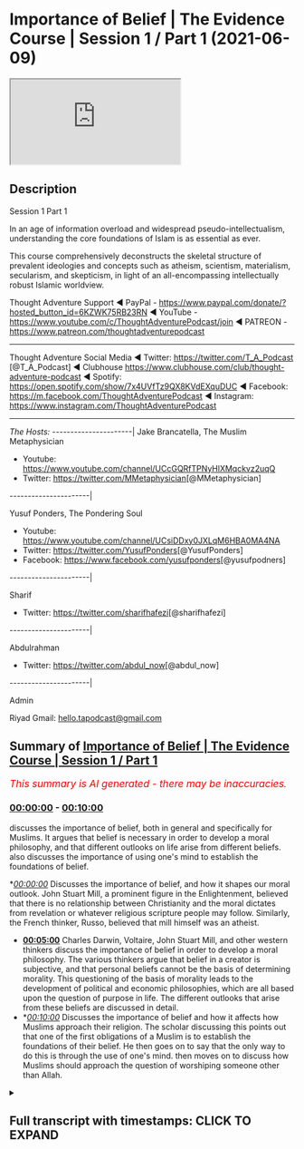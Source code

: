 # Importance of Belief | The Evidence Course | Session 1 / Part 1 (2021-06-09)

<iframe loading='lazy' src='https://www.youtube.com/embed/hQMnjy65mGo'></iframe>

## Description

Session 1 Part 1

In an age of information overload and widespread pseudo-intellectualism, understanding the core foundations of Islam is as essential as ever. 

This course comprehensively deconstructs the skeletal structure of prevalent ideologies and concepts such as atheism, scientism, materialism, secularism, and skepticism, in light of an all-encompassing intellectually robust Islamic worldview.

Thought Adventure Support
◄ PayPal - https://www.paypal.com/donate/?hosted_button_id=6KZWK75RB23RN 
◄ YouTube - https://www.youtube.com/c/ThoughtAdventurePodcast/join
◄ PATREON - https://www.patreon.com/thoughtadventurepodcast
____________________________________________________________________

Thought Adventure Social Media
◄ Twitter: https://twitter.com/T_A_Podcast​​ [@T_A_Podcast]
◄ Clubhouse https://www.clubhouse.com/club/thought-adventure-podcast
◄ Spotify: https://open.spotify.com/show/7x4UVfTz9QX8KVdEXquDUC
◄ Facebook: https://m.facebook.com/ThoughtAdventurePodcast
◄ Instagram: https://www.instagram.com/ThoughtAdventurePodcast​

----------------------------------------------------------------

*The Hosts:*
----------------------|
Jake Brancatella, The Muslim Metaphysician

- Youtube: https://www.youtube.com/channel/UCcGQRfTPNyHlXMqckvz2uqQ
- Twitter:  https://twitter.com/MMetaphysician​​ [@MMetaphysician]

----------------------|

Yusuf Ponders, The Pondering Soul

- Youtube: https://www.youtube.com/channel/UCsiDDxy0JXLqM6HBA0MA4NA
- Twitter: https://twitter.com/YusufPonders​​ [@YusufPonders]
- Facebook: https://www.facebook.com/yusufponders​ [@yusufpodners]

----------------------|

Sharif

- Twitter: https://twitter.com/sharifhafezi​​ [@sharifhafezi]

----------------------|

Abdulrahman

- Twitter: https://twitter.com/abdul_now​ [@abdul_now]

----------------------|

Admin

Riyad 
Gmail: hello.tapodcast@gmail.com

## Summary of [Importance of Belief | The Evidence Course | Session 1 / Part 1](https://www.youtube.com/watch?v=hQMnjy65mGo)


*<span style="color:red; font-size:125%">This summary is AI generated - there may be inaccuracies</span>. [](/)*

### [00:00:00](https://www.youtube.com/watch?v=hQMnjy65mGo&t=0) - [00:10:00](https://www.youtube.com/watch?v=hQMnjy65mGo&t=600)

 discusses the importance of belief, both in general and specifically for Muslims. It argues that belief is necessary in order to develop a moral philosophy, and that different outlooks on life arise from different beliefs.  also discusses the importance of using one's mind to establish the foundations of belief.

**[00:00:00](https://www.youtube.com/watch?v=hQMnjy65mGo&t=0)* Discusses the importance of belief, and how it shapes our moral outlook. John Stuart Mill, a prominent figure in the Enlightenment, believed that there is no relationship between Christianity and the moral dictates from revelation or whatever religious scripture people may follow. Similarly, the French thinker, Russo, believed that mill himself was an atheist.
* **[00:05:00](https://www.youtube.com/watch?v=hQMnjy65mGo&t=300)**  Charles Darwin, Voltaire, John Stuart Mill, and other western thinkers discuss the importance of belief in order to develop a moral philosophy. The various thinkers argue that belief in a creator is subjective, and that personal beliefs cannot be the basis of determining morality. This questioning of the basis of morality leads to the development of political and economic philosophies, which are all based upon the question of purpose in life. The different outlooks that arise from these beliefs are discussed in detail.
* **[00:10:00](https://www.youtube.com/watch?v=hQMnjy65mGo&t=600)* Discusses the importance of belief and how it affects how Muslims approach their religion. The scholar discussing this points out that one of the first obligations of a Muslim is to establish the foundations of their belief. He then goes on to say that the only way to do this is through the use of one's mind.  then moves on to discuss how Muslims should approach the question of worshiping someone other than Allah.

<details><summary><h2>Full transcript with timestamps: CLICK TO EXPAND</h2></summary>

[0:00:15](https://youtu.be/hQMnjy65mGo?t=15) welcome to the first video  
[0:00:16](https://youtu.be/hQMnjy65mGo?t=16) in the series of the evidence this video  
[0:00:19](https://youtu.be/hQMnjy65mGo?t=19) we want to talk  
[0:00:20](https://youtu.be/hQMnjy65mGo?t=20) today about is the importance of this  
[0:00:23](https://youtu.be/hQMnjy65mGo?t=23) discussion the importance  
[0:00:25](https://youtu.be/hQMnjy65mGo?t=25) of discussing the belief and i want you  
[0:00:28](https://youtu.be/hQMnjy65mGo?t=28) to  
[0:00:29](https://youtu.be/hQMnjy65mGo?t=29) imagine that after you've watched this  
[0:00:31](https://youtu.be/hQMnjy65mGo?t=31) video and you go to sleep  
[0:00:33](https://youtu.be/hQMnjy65mGo?t=33) in your usual room in your normal bed  
[0:00:36](https://youtu.be/hQMnjy65mGo?t=36) and that as you start to wake up you  
[0:00:40](https://youtu.be/hQMnjy65mGo?t=40) know it says something unusual  
[0:00:43](https://youtu.be/hQMnjy65mGo?t=43) instead of your cozy bed you find  
[0:00:45](https://youtu.be/hQMnjy65mGo?t=45) yourself lying on sand  
[0:00:47](https://youtu.be/hQMnjy65mGo?t=47) and as you adjust and the fog of sleep  
[0:00:50](https://youtu.be/hQMnjy65mGo?t=50) you know you overcome this  
[0:00:52](https://youtu.be/hQMnjy65mGo?t=52) you start to realize you're in the  
[0:00:53](https://youtu.be/hQMnjy65mGo?t=53) middle of a desert  
[0:00:55](https://youtu.be/hQMnjy65mGo?t=55) upon a sand dune so you went from your  
[0:00:58](https://youtu.be/hQMnjy65mGo?t=58) own house your own room your own bed  
[0:01:02](https://youtu.be/hQMnjy65mGo?t=62) to suddenly in the middle of a desert  
[0:01:04](https://youtu.be/hQMnjy65mGo?t=64) you're gonna naturally ask certain  
[0:01:05](https://youtu.be/hQMnjy65mGo?t=65) questions  
[0:01:07](https://youtu.be/hQMnjy65mGo?t=67) what am i doing here what is going to  
[0:01:09](https://youtu.be/hQMnjy65mGo?t=69) happen to me  
[0:01:10](https://youtu.be/hQMnjy65mGo?t=70) why am i here these are natural  
[0:01:13](https://youtu.be/hQMnjy65mGo?t=73) questions  
[0:01:14](https://youtu.be/hQMnjy65mGo?t=74) that everybody would seek to answer if  
[0:01:17](https://youtu.be/hQMnjy65mGo?t=77) they're putting that type of situation  
[0:01:19](https://youtu.be/hQMnjy65mGo?t=79) now imagine while you're in this desert  
[0:01:22](https://youtu.be/hQMnjy65mGo?t=82) you start to get thirsty so you end up  
[0:01:24](https://youtu.be/hQMnjy65mGo?t=84) looking for some water  
[0:01:26](https://youtu.be/hQMnjy65mGo?t=86) or you get hungry so you look for food  
[0:01:28](https://youtu.be/hQMnjy65mGo?t=88) you think to yourself you need a bit of  
[0:01:29](https://youtu.be/hQMnjy65mGo?t=89) shelter  
[0:01:30](https://youtu.be/hQMnjy65mGo?t=90) so although you're pursuing these  
[0:01:32](https://youtu.be/hQMnjy65mGo?t=92) aspects these  
[0:01:34](https://youtu.be/hQMnjy65mGo?t=94) these needs in life or in this desert  
[0:01:37](https://youtu.be/hQMnjy65mGo?t=97) the question of why you are there  
[0:01:40](https://youtu.be/hQMnjy65mGo?t=100) how you got there and what's going to  
[0:01:42](https://youtu.be/hQMnjy65mGo?t=102) happen you will never leave you  
[0:01:44](https://youtu.be/hQMnjy65mGo?t=104) you'll always be in that situation where  
[0:01:45](https://youtu.be/hQMnjy65mGo?t=105) you're thinking constantly  
[0:01:47](https://youtu.be/hQMnjy65mGo?t=107) now again going back to this desert  
[0:01:51](https://youtu.be/hQMnjy65mGo?t=111) you find a group of people and you go up  
[0:01:54](https://youtu.be/hQMnjy65mGo?t=114) to them you say  
[0:01:55](https://youtu.be/hQMnjy65mGo?t=115) how did i get into this desert and one  
[0:01:58](https://youtu.be/hQMnjy65mGo?t=118) person he turns around  
[0:01:59](https://youtu.be/hQMnjy65mGo?t=119) and he says well you just popped into  
[0:02:03](https://youtu.be/hQMnjy65mGo?t=123) this desert you weren't here and  
[0:02:05](https://youtu.be/hQMnjy65mGo?t=125) suddenly you became here  
[0:02:07](https://youtu.be/hQMnjy65mGo?t=127) now would you accept that would that  
[0:02:08](https://youtu.be/hQMnjy65mGo?t=128) make sense to you  
[0:02:10](https://youtu.be/hQMnjy65mGo?t=130) that you simply popped into exist or  
[0:02:12](https://youtu.be/hQMnjy65mGo?t=132) popped into the  
[0:02:14](https://youtu.be/hQMnjy65mGo?t=134) the desert from when you were previously  
[0:02:16](https://youtu.be/hQMnjy65mGo?t=136) in your own house in your own room  
[0:02:17](https://youtu.be/hQMnjy65mGo?t=137) it wouldn't make sense similarly if  
[0:02:20](https://youtu.be/hQMnjy65mGo?t=140) somebody turned around and said oh big  
[0:02:21](https://youtu.be/hQMnjy65mGo?t=141) bird scooped you up out of your bed  
[0:02:23](https://youtu.be/hQMnjy65mGo?t=143) flew over and dropped you off here  
[0:02:26](https://youtu.be/hQMnjy65mGo?t=146) you'd naturally ask the question where's  
[0:02:28](https://youtu.be/hQMnjy65mGo?t=148) your evidence  
[0:02:30](https://youtu.be/hQMnjy65mGo?t=150) yeah did it really happen do you have  
[0:02:32](https://youtu.be/hQMnjy65mGo?t=152) any proof for it  
[0:02:33](https://youtu.be/hQMnjy65mGo?t=153) you're not just simply going to blindly  
[0:02:35](https://youtu.be/hQMnjy65mGo?t=155) imitate  
[0:02:36](https://youtu.be/hQMnjy65mGo?t=156) what they have said and the analogy is  
[0:02:39](https://youtu.be/hQMnjy65mGo?t=159) clear  
[0:02:40](https://youtu.be/hQMnjy65mGo?t=160) life is like this from nothing  
[0:02:43](https://youtu.be/hQMnjy65mGo?t=163) or from no conscious awareness suddenly  
[0:02:46](https://youtu.be/hQMnjy65mGo?t=166) we find ourselves  
[0:02:47](https://youtu.be/hQMnjy65mGo?t=167) consciously aware thinking to ourselves  
[0:02:50](https://youtu.be/hQMnjy65mGo?t=170) how did we get here  
[0:02:51](https://youtu.be/hQMnjy65mGo?t=171) and everybody knows no matter  
[0:02:55](https://youtu.be/hQMnjy65mGo?t=175) who they are whether they're religious  
[0:02:57](https://youtu.be/hQMnjy65mGo?t=177) or not whether they believe in a creator  
[0:02:59](https://youtu.be/hQMnjy65mGo?t=179) or not  
[0:02:59](https://youtu.be/hQMnjy65mGo?t=179) every single person knows that they are  
[0:03:02](https://youtu.be/hQMnjy65mGo?t=182) going to die  
[0:03:03](https://youtu.be/hQMnjy65mGo?t=183) and so the natural question then is  
[0:03:06](https://youtu.be/hQMnjy65mGo?t=186) what's going to happen to me after i die  
[0:03:09](https://youtu.be/hQMnjy65mGo?t=189) and these two questions how did i get  
[0:03:12](https://youtu.be/hQMnjy65mGo?t=192) here  
[0:03:13](https://youtu.be/hQMnjy65mGo?t=193) and what's going to happen to me  
[0:03:14](https://youtu.be/hQMnjy65mGo?t=194) afterwards are the two  
[0:03:16](https://youtu.be/hQMnjy65mGo?t=196) most fundamental questions that will  
[0:03:18](https://youtu.be/hQMnjy65mGo?t=198) shape our viewpoint towards life i.e  
[0:03:20](https://youtu.be/hQMnjy65mGo?t=200) our purpose towards this life  
[0:03:24](https://youtu.be/hQMnjy65mGo?t=204) and this purpose understanding this  
[0:03:28](https://youtu.be/hQMnjy65mGo?t=208) allows us else also to understand and  
[0:03:30](https://youtu.be/hQMnjy65mGo?t=210) appreciate our moral outlook  
[0:03:32](https://youtu.be/hQMnjy65mGo?t=212) how we see good how we see bad will be  
[0:03:35](https://youtu.be/hQMnjy65mGo?t=215) determined  
[0:03:36](https://youtu.be/hQMnjy65mGo?t=216) how we view our purpose in life and how  
[0:03:38](https://youtu.be/hQMnjy65mGo?t=218) we view our purpose in life is  
[0:03:40](https://youtu.be/hQMnjy65mGo?t=220) determined  
[0:03:41](https://youtu.be/hQMnjy65mGo?t=221) by answering the question how did i come  
[0:03:43](https://youtu.be/hQMnjy65mGo?t=223) how did i get here  
[0:03:44](https://youtu.be/hQMnjy65mGo?t=224) and where am i going and this question  
[0:03:47](https://youtu.be/hQMnjy65mGo?t=227) is not just for religious people because  
[0:03:49](https://youtu.be/hQMnjy65mGo?t=229) the assumption is about purpose of life  
[0:03:51](https://youtu.be/hQMnjy65mGo?t=231) it's a religious discussion  
[0:03:52](https://youtu.be/hQMnjy65mGo?t=232) it's a debate and a discussion that  
[0:03:53](https://youtu.be/hQMnjy65mGo?t=233) maybe christians and hindus and muslims  
[0:03:55](https://youtu.be/hQMnjy65mGo?t=235) might have  
[0:03:57](https://youtu.be/hQMnjy65mGo?t=237) this question is a fundamental question  
[0:03:58](https://youtu.be/hQMnjy65mGo?t=238) because it's going to shape  
[0:04:00](https://youtu.be/hQMnjy65mGo?t=240) our moral outlook for example john  
[0:04:02](https://youtu.be/hQMnjy65mGo?t=242) stuart mill  
[0:04:03](https://youtu.be/hQMnjy65mGo?t=243) who was born in 1806 and forms part of  
[0:04:06](https://youtu.be/hQMnjy65mGo?t=246) what the west calls  
[0:04:08](https://youtu.be/hQMnjy65mGo?t=248) the enlightenment thinker he expounded  
[0:04:11](https://youtu.be/hQMnjy65mGo?t=251) upon this idea called utilitarianism  
[0:04:14](https://youtu.be/hQMnjy65mGo?t=254) which is this ethical theory that seeks  
[0:04:16](https://youtu.be/hQMnjy65mGo?t=256) to maximize benefit  
[0:04:18](https://youtu.be/hQMnjy65mGo?t=258) for the greatest number of people and  
[0:04:19](https://youtu.be/hQMnjy65mGo?t=259) minimize harm  
[0:04:21](https://youtu.be/hQMnjy65mGo?t=261) and his ethical and moral outlook was a  
[0:04:24](https://youtu.be/hQMnjy65mGo?t=264) direct result  
[0:04:26](https://youtu.be/hQMnjy65mGo?t=266) because for mill he answered the  
[0:04:28](https://youtu.be/hQMnjy65mGo?t=268) question about the purpose of life  
[0:04:30](https://youtu.be/hQMnjy65mGo?t=270) which he for himself he believed that  
[0:04:32](https://youtu.be/hQMnjy65mGo?t=272) there was no relationship between  
[0:04:34](https://youtu.be/hQMnjy65mGo?t=274) christianity  
[0:04:35](https://youtu.be/hQMnjy65mGo?t=275) and the moral dictates from revelation  
[0:04:38](https://youtu.be/hQMnjy65mGo?t=278) or whatever  
[0:04:39](https://youtu.be/hQMnjy65mGo?t=279) religious scripture to the role that  
[0:04:42](https://youtu.be/hQMnjy65mGo?t=282) life has  
[0:04:43](https://youtu.be/hQMnjy65mGo?t=283) how it's governed so he's separated in  
[0:04:45](https://youtu.be/hQMnjy65mGo?t=285) fact many people  
[0:04:47](https://youtu.be/hQMnjy65mGo?t=287) they say that mill himself he was an  
[0:04:49](https://youtu.be/hQMnjy65mGo?t=289) atheist so he didn't believe in god  
[0:04:51](https://youtu.be/hQMnjy65mGo?t=291) and he attacked and criticized  
[0:04:53](https://youtu.be/hQMnjy65mGo?t=293) christianity  
[0:04:54](https://youtu.be/hQMnjy65mGo?t=294) uh you know quite a lot similarly you  
[0:04:57](https://youtu.be/hQMnjy65mGo?t=297) have russo  
[0:04:58](https://youtu.be/hQMnjy65mGo?t=298) the french thinker from the 18th century  
[0:05:01](https://youtu.be/hQMnjy65mGo?t=301) and he  
[0:05:02](https://youtu.be/hQMnjy65mGo?t=302) argued before he argued his moral  
[0:05:04](https://youtu.be/hQMnjy65mGo?t=304) philosophy his outlook on life  
[0:05:06](https://youtu.be/hQMnjy65mGo?t=306) the first thing he argued was whether a  
[0:05:09](https://youtu.be/hQMnjy65mGo?t=309) god exists or  
[0:05:10](https://youtu.be/hQMnjy65mGo?t=310) not and what he said was that the belief  
[0:05:13](https://youtu.be/hQMnjy65mGo?t=313) in a creator  
[0:05:15](https://youtu.be/hQMnjy65mGo?t=315) is subjective some people have arguments  
[0:05:17](https://youtu.be/hQMnjy65mGo?t=317) for some people have arguments against  
[0:05:19](https://youtu.be/hQMnjy65mGo?t=319) it's a personal belief and as such  
[0:05:22](https://youtu.be/hQMnjy65mGo?t=322) personal beliefs cannot be the basis of  
[0:05:24](https://youtu.be/hQMnjy65mGo?t=324) determining morality  
[0:05:26](https://youtu.be/hQMnjy65mGo?t=326) of the individual and within society at  
[0:05:28](https://youtu.be/hQMnjy65mGo?t=328) large  
[0:05:29](https://youtu.be/hQMnjy65mGo?t=329) so as you can see the various western  
[0:05:32](https://youtu.be/hQMnjy65mGo?t=332) thinkers  
[0:05:33](https://youtu.be/hQMnjy65mGo?t=333) of the 18th and 19th century developed  
[0:05:35](https://youtu.be/hQMnjy65mGo?t=335) their moral philosophy  
[0:05:37](https://youtu.be/hQMnjy65mGo?t=337) which in turn developed from that from  
[0:05:39](https://youtu.be/hQMnjy65mGo?t=339) them  
[0:05:40](https://youtu.be/hQMnjy65mGo?t=340) their political economic outlook so from  
[0:05:42](https://youtu.be/hQMnjy65mGo?t=342) their moral philosophy came this  
[0:05:44](https://youtu.be/hQMnjy65mGo?t=344) political and economic outlook but all  
[0:05:47](https://youtu.be/hQMnjy65mGo?t=347) of this was predicated  
[0:05:49](https://youtu.be/hQMnjy65mGo?t=349) built upon the question about  
[0:05:52](https://youtu.be/hQMnjy65mGo?t=352) what is our purpose in life and that  
[0:05:54](https://youtu.be/hQMnjy65mGo?t=354) itself was predicated upon  
[0:05:56](https://youtu.be/hQMnjy65mGo?t=356) what comes before life and what comes  
[0:05:58](https://youtu.be/hQMnjy65mGo?t=358) after life and its relationship  
[0:06:01](https://youtu.be/hQMnjy65mGo?t=361) to this life's affairs therefore this  
[0:06:04](https://youtu.be/hQMnjy65mGo?t=364) question about purpose isn't just a  
[0:06:06](https://youtu.be/hQMnjy65mGo?t=366) question  
[0:06:07](https://youtu.be/hQMnjy65mGo?t=367) for religiously inclined people  
[0:06:10](https://youtu.be/hQMnjy65mGo?t=370) but rather are questions that shape how  
[0:06:13](https://youtu.be/hQMnjy65mGo?t=373) each  
[0:06:14](https://youtu.be/hQMnjy65mGo?t=374) one of us acts in this life and how we  
[0:06:16](https://youtu.be/hQMnjy65mGo?t=376) perceive not only individual actions  
[0:06:19](https://youtu.be/hQMnjy65mGo?t=379) but societal actions at large and as  
[0:06:22](https://youtu.be/hQMnjy65mGo?t=382) such  
[0:06:23](https://youtu.be/hQMnjy65mGo?t=383) everyone no matter who they are  
[0:06:26](https://youtu.be/hQMnjy65mGo?t=386) has a belief system we all have belief  
[0:06:29](https://youtu.be/hQMnjy65mGo?t=389) systems  
[0:06:29](https://youtu.be/hQMnjy65mGo?t=389) whether we call ourselves religious or  
[0:06:32](https://youtu.be/hQMnjy65mGo?t=392) whether we call ourselves you know  
[0:06:34](https://youtu.be/hQMnjy65mGo?t=394) irreligious or don't have claim we don't  
[0:06:36](https://youtu.be/hQMnjy65mGo?t=396) believe in god or whatever  
[0:06:38](https://youtu.be/hQMnjy65mGo?t=398) we will have a belief system some of  
[0:06:41](https://youtu.be/hQMnjy65mGo?t=401) these beliefs or for many people these  
[0:06:42](https://youtu.be/hQMnjy65mGo?t=402) belief  
[0:06:43](https://youtu.be/hQMnjy65mGo?t=403) systems that they develop or are  
[0:06:46](https://youtu.be/hQMnjy65mGo?t=406) unconsciously adopted from the  
[0:06:48](https://youtu.be/hQMnjy65mGo?t=408) society around them so you have many  
[0:06:50](https://youtu.be/hQMnjy65mGo?t=410) people that turn around  
[0:06:51](https://youtu.be/hQMnjy65mGo?t=411) and they may use you know terms like you  
[0:06:53](https://youtu.be/hQMnjy65mGo?t=413) know we only live once therefore live  
[0:06:56](https://youtu.be/hQMnjy65mGo?t=416) life to the maximum  
[0:06:57](https://youtu.be/hQMnjy65mGo?t=417) yeah or live life to the max now that  
[0:06:59](https://youtu.be/hQMnjy65mGo?t=419) term that concept  
[0:07:01](https://youtu.be/hQMnjy65mGo?t=421) comes implicitly by accepting there is  
[0:07:03](https://youtu.be/hQMnjy65mGo?t=423) no god there is no afterlife  
[0:07:05](https://youtu.be/hQMnjy65mGo?t=425) therefore our moral outlook is built  
[0:07:08](https://youtu.be/hQMnjy65mGo?t=428) around  
[0:07:08](https://youtu.be/hQMnjy65mGo?t=428) how do we maximize our life yeah  
[0:07:12](https://youtu.be/hQMnjy65mGo?t=432) similarly you have other people they say  
[0:07:14](https://youtu.be/hQMnjy65mGo?t=434) well  
[0:07:15](https://youtu.be/hQMnjy65mGo?t=435) i should be free to do whatever i want  
[0:07:17](https://youtu.be/hQMnjy65mGo?t=437) so long as i'm not harming  
[0:07:19](https://youtu.be/hQMnjy65mGo?t=439) other people this is a an argument that  
[0:07:21](https://youtu.be/hQMnjy65mGo?t=441) john stuart mill himself  
[0:07:23](https://youtu.be/hQMnjy65mGo?t=443) articulated 200 years earlier and you  
[0:07:26](https://youtu.be/hQMnjy65mGo?t=446) see how  
[0:07:27](https://youtu.be/hQMnjy65mGo?t=447) people and that was a radical argument  
[0:07:30](https://youtu.be/hQMnjy65mGo?t=450) at that time  
[0:07:31](https://youtu.be/hQMnjy65mGo?t=451) and yet now because it's become accepted  
[0:07:34](https://youtu.be/hQMnjy65mGo?t=454) as a norm a normal idea within today's  
[0:07:37](https://youtu.be/hQMnjy65mGo?t=457) western liberal secular societies  
[0:07:39](https://youtu.be/hQMnjy65mGo?t=459) that now people naturally make this this  
[0:07:41](https://youtu.be/hQMnjy65mGo?t=461) statement i should be free to do  
[0:07:42](https://youtu.be/hQMnjy65mGo?t=462) whatever i want so  
[0:07:44](https://youtu.be/hQMnjy65mGo?t=464) so long as i'm not physically harming  
[0:07:46](https://youtu.be/hQMnjy65mGo?t=466) other people  
[0:07:47](https://youtu.be/hQMnjy65mGo?t=467) it's a belief system and again that  
[0:07:49](https://youtu.be/hQMnjy65mGo?t=469) belief system has certain ideological  
[0:07:51](https://youtu.be/hQMnjy65mGo?t=471) connotations  
[0:07:52](https://youtu.be/hQMnjy65mGo?t=472) that is related to how we view our  
[0:07:54](https://youtu.be/hQMnjy65mGo?t=474) purpose in life  
[0:07:56](https://youtu.be/hQMnjy65mGo?t=476) for a muslim the answer to the question  
[0:07:59](https://youtu.be/hQMnjy65mGo?t=479) of purpose of life  
[0:08:00](https://youtu.be/hQMnjy65mGo?t=480) will obviously naturally create a unique  
[0:08:03](https://youtu.be/hQMnjy65mGo?t=483) outlook because for a muslim  
[0:08:04](https://youtu.be/hQMnjy65mGo?t=484) not only do we believe that a creator  
[0:08:06](https://youtu.be/hQMnjy65mGo?t=486) exists but also we believe that the  
[0:08:08](https://youtu.be/hQMnjy65mGo?t=488) creator created us  
[0:08:10](https://youtu.be/hQMnjy65mGo?t=490) our instincts our needs our need to  
[0:08:12](https://youtu.be/hQMnjy65mGo?t=492) perform actions  
[0:08:14](https://youtu.be/hQMnjy65mGo?t=494) and we also believe that allah on the  
[0:08:17](https://youtu.be/hQMnjy65mGo?t=497) day of judgment meaning  
[0:08:18](https://youtu.be/hQMnjy65mGo?t=498) after this life will judge our actions  
[0:08:21](https://youtu.be/hQMnjy65mGo?t=501) how we performed our actions how we  
[0:08:24](https://youtu.be/hQMnjy65mGo?t=504) satisfied our needs how did we  
[0:08:26](https://youtu.be/hQMnjy65mGo?t=506) eat how did we drink so every single  
[0:08:29](https://youtu.be/hQMnjy65mGo?t=509) action  
[0:08:29](https://youtu.be/hQMnjy65mGo?t=509) whether big or small will be we will be  
[0:08:33](https://youtu.be/hQMnjy65mGo?t=513) held accountable for  
[0:08:35](https://youtu.be/hQMnjy65mGo?t=515) so we therefore when we look at our  
[0:08:38](https://youtu.be/hQMnjy65mGo?t=518) actions  
[0:08:38](https://youtu.be/hQMnjy65mGo?t=518) we weigh our actions according to this  
[0:08:40](https://youtu.be/hQMnjy65mGo?t=520) belief  
[0:08:42](https://youtu.be/hQMnjy65mGo?t=522) are we doing an action which the creator  
[0:08:45](https://youtu.be/hQMnjy65mGo?t=525) is pleased with  
[0:08:46](https://youtu.be/hQMnjy65mGo?t=526) and has ordained for us or are we doing  
[0:08:49](https://youtu.be/hQMnjy65mGo?t=529) an action  
[0:08:49](https://youtu.be/hQMnjy65mGo?t=529) which displeases our creator and we're  
[0:08:51](https://youtu.be/hQMnjy65mGo?t=531) going to be held  
[0:08:52](https://youtu.be/hQMnjy65mGo?t=532) accountable for which is different to  
[0:08:55](https://youtu.be/hQMnjy65mGo?t=535) the idea that with so long we should be  
[0:08:57](https://youtu.be/hQMnjy65mGo?t=537) able to do whatever we want  
[0:08:58](https://youtu.be/hQMnjy65mGo?t=538) so long as they're not harming others or  
[0:09:01](https://youtu.be/hQMnjy65mGo?t=541) others  
[0:09:02](https://youtu.be/hQMnjy65mGo?t=542) who say you know my actions are  
[0:09:04](https://youtu.be/hQMnjy65mGo?t=544) predicated on personal benefit  
[0:09:06](https://youtu.be/hQMnjy65mGo?t=546) or as much gratification as i possibly  
[0:09:08](https://youtu.be/hQMnjy65mGo?t=548) can rather this person  
[0:09:11](https://youtu.be/hQMnjy65mGo?t=551) he looks at his actions based upon how  
[0:09:13](https://youtu.be/hQMnjy65mGo?t=553) he worships his creator  
[0:09:15](https://youtu.be/hQMnjy65mGo?t=555) not just in his prayer and fasting but  
[0:09:18](https://youtu.be/hQMnjy65mGo?t=558) he looks at even in the other aspects  
[0:09:20](https://youtu.be/hQMnjy65mGo?t=560) what we were termed as muslims from  
[0:09:22](https://youtu.be/hQMnjy65mGo?t=562) amulet or the societal transactions  
[0:09:25](https://youtu.be/hQMnjy65mGo?t=565) so everything that he does from his  
[0:09:27](https://youtu.be/hQMnjy65mGo?t=567) dress to his eating  
[0:09:29](https://youtu.be/hQMnjy65mGo?t=569) to his praying to his relationships with  
[0:09:31](https://youtu.be/hQMnjy65mGo?t=571) people outside  
[0:09:32](https://youtu.be/hQMnjy65mGo?t=572) to the society at large all of this will  
[0:09:35](https://youtu.be/hQMnjy65mGo?t=575) be looked at  
[0:09:36](https://youtu.be/hQMnjy65mGo?t=576) within the paradigm within the framework  
[0:09:38](https://youtu.be/hQMnjy65mGo?t=578) of this belief of this islamic belief  
[0:09:43](https://youtu.be/hQMnjy65mGo?t=583) so if we answer this question  
[0:09:46](https://youtu.be/hQMnjy65mGo?t=586) that there is nothing before life and if  
[0:09:48](https://youtu.be/hQMnjy65mGo?t=588) we answer the question  
[0:09:50](https://youtu.be/hQMnjy65mGo?t=590) that after this life we go to nothing  
[0:09:53](https://youtu.be/hQMnjy65mGo?t=593) then like i said this will create a a  
[0:09:55](https://youtu.be/hQMnjy65mGo?t=595) different type of viewpoint on life  
[0:09:58](https://youtu.be/hQMnjy65mGo?t=598) so you find that such a person  
[0:10:02](https://youtu.be/hQMnjy65mGo?t=602) will maybe seek to maximize his  
[0:10:04](https://youtu.be/hQMnjy65mGo?t=604) individual gratifications  
[0:10:06](https://youtu.be/hQMnjy65mGo?t=606) but for a muslim as i mentioned before  
[0:10:08](https://youtu.be/hQMnjy65mGo?t=608) we look at this  
[0:10:09](https://youtu.be/hQMnjy65mGo?t=609) separately if then  
[0:10:12](https://youtu.be/hQMnjy65mGo?t=612) the understanding asking this question  
[0:10:15](https://youtu.be/hQMnjy65mGo?t=615) what is our purpose  
[0:10:17](https://youtu.be/hQMnjy65mGo?t=617) is a natural question when we wake up  
[0:10:19](https://youtu.be/hQMnjy65mGo?t=619) into existence  
[0:10:20](https://youtu.be/hQMnjy65mGo?t=620) and if this question has such a profound  
[0:10:23](https://youtu.be/hQMnjy65mGo?t=623) impact  
[0:10:24](https://youtu.be/hQMnjy65mGo?t=624) on how we perform actions changes our  
[0:10:26](https://youtu.be/hQMnjy65mGo?t=626) viewpoint on life  
[0:10:28](https://youtu.be/hQMnjy65mGo?t=628) then this question is the most important  
[0:10:30](https://youtu.be/hQMnjy65mGo?t=630) question in life  
[0:10:31](https://youtu.be/hQMnjy65mGo?t=631) i what is our purpose and what came  
[0:10:34](https://youtu.be/hQMnjy65mGo?t=634) before life  
[0:10:35](https://youtu.be/hQMnjy65mGo?t=635) does a creator exist is there life after  
[0:10:38](https://youtu.be/hQMnjy65mGo?t=638) this life  
[0:10:40](https://youtu.be/hQMnjy65mGo?t=640) indeed it should be noted that one of  
[0:10:42](https://youtu.be/hQMnjy65mGo?t=642) the famous scholars of islam his name  
[0:10:44](https://youtu.be/hQMnjy65mGo?t=644) was imam  
[0:10:45](https://youtu.be/hQMnjy65mGo?t=645) jawaini and he lived about a thousand  
[0:10:47](https://youtu.be/hQMnjy65mGo?t=647) years ago he was also known as imam  
[0:10:49](https://youtu.be/hQMnjy65mGo?t=649) al-haraman  
[0:10:50](https://youtu.be/hQMnjy65mGo?t=650) imam of the two holy sanctuaries because  
[0:10:52](https://youtu.be/hQMnjy65mGo?t=652) he was imam of both mecca and medina at  
[0:10:54](https://youtu.be/hQMnjy65mGo?t=654) that time  
[0:10:55](https://youtu.be/hQMnjy65mGo?t=655) and he was also known as the teacher of  
[0:10:57](https://youtu.be/hQMnjy65mGo?t=657) imam khazali  
[0:10:58](https://youtu.be/hQMnjy65mGo?t=658) the famous scholar of islam he stated in  
[0:11:01](https://youtu.be/hQMnjy65mGo?t=661) his book  
[0:11:03](https://youtu.be/hQMnjy65mGo?t=663) that the first obligation placed upon a  
[0:11:06](https://youtu.be/hQMnjy65mGo?t=666) muslim  
[0:11:06](https://youtu.be/hQMnjy65mGo?t=666) is to establish the foundations of their  
[0:11:08](https://youtu.be/hQMnjy65mGo?t=668) belief and he  
[0:11:10](https://youtu.be/hQMnjy65mGo?t=670) deduced this ruling so he said the first  
[0:11:14](https://youtu.be/hQMnjy65mGo?t=674) obligation placed upon a muslim  
[0:11:15](https://youtu.be/hQMnjy65mGo?t=675) most of the time when we think about the  
[0:11:17](https://youtu.be/hQMnjy65mGo?t=677) first obligation placed upon a muslim  
[0:11:18](https://youtu.be/hQMnjy65mGo?t=678) we're thinking about prayer  
[0:11:20](https://youtu.be/hQMnjy65mGo?t=680) salah you know the pillars of islam but  
[0:11:22](https://youtu.be/hQMnjy65mGo?t=682) he said the first obligation placed upon  
[0:11:24](https://youtu.be/hQMnjy65mGo?t=684) a muslim  
[0:11:25](https://youtu.be/hQMnjy65mGo?t=685) is to establish the foundations of their  
[0:11:27](https://youtu.be/hQMnjy65mGo?t=687) belief meaning  
[0:11:28](https://youtu.be/hQMnjy65mGo?t=688) establish the rational justifications  
[0:11:31](https://youtu.be/hQMnjy65mGo?t=691) for his for their belief  
[0:11:32](https://youtu.be/hQMnjy65mGo?t=692) and he deduced this from surah muhammad  
[0:11:35](https://youtu.be/hQMnjy65mGo?t=695) chapter 47  
[0:11:36](https://youtu.be/hQMnjy65mGo?t=696) verse 19 where in translation it says  
[0:11:39](https://youtu.be/hQMnjy65mGo?t=699) so know that there is none worthy of  
[0:11:42](https://youtu.be/hQMnjy65mGo?t=702) worship  
[0:11:42](https://youtu.be/hQMnjy65mGo?t=702) except allah in the arabic it says  
[0:11:48](https://youtu.be/hQMnjy65mGo?t=708) the term the verb is used for islam  
[0:11:52](https://youtu.be/hQMnjy65mGo?t=712) so it's i to seek  
[0:11:55](https://youtu.be/hQMnjy65mGo?t=715) to seek knowledge and the term ill as  
[0:11:57](https://youtu.be/hQMnjy65mGo?t=717) explained by imam jawaini  
[0:11:59](https://youtu.be/hQMnjy65mGo?t=719) means knowledge with certainty and he  
[0:12:02](https://youtu.be/hQMnjy65mGo?t=722) then goes on to explain that the only  
[0:12:04](https://youtu.be/hQMnjy65mGo?t=724) way we can determine  
[0:12:05](https://youtu.be/hQMnjy65mGo?t=725) certainty through and establish  
[0:12:07](https://youtu.be/hQMnjy65mGo?t=727) therefore in  
[0:12:08](https://youtu.be/hQMnjy65mGo?t=728) in that there is none worthy of worship  
[0:12:09](https://youtu.be/hQMnjy65mGo?t=729) except allah  
[0:12:11](https://youtu.be/hQMnjy65mGo?t=731) is to approach this question through the  
[0:12:14](https://youtu.be/hQMnjy65mGo?t=734) use of our mind  
[0:12:16](https://youtu.be/hQMnjy65mGo?t=736) i think now this leads us to the next  
[0:12:19](https://youtu.be/hQMnjy65mGo?t=739) video  
[0:12:20](https://youtu.be/hQMnjy65mGo?t=740) how should we approach this question and  
[0:12:22](https://youtu.be/hQMnjy65mGo?t=742) that is to say what methodology  
[0:12:24](https://youtu.be/hQMnjy65mGo?t=744) should we use  
</details>